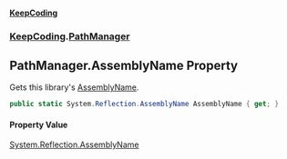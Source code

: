 #### [KeepCoding](index.md 'index')
### [KeepCoding](KeepCoding.md 'KeepCoding').[PathManager](PathManager.md 'KeepCoding.PathManager')
## PathManager.AssemblyName Property
Gets this library's [AssemblyName](PathManager_AssemblyName.md 'KeepCoding.PathManager.AssemblyName').  
```csharp
public static System.Reflection.AssemblyName AssemblyName { get; }
```
#### Property Value
[System.Reflection.AssemblyName](https://docs.microsoft.com/en-us/dotnet/api/System.Reflection.AssemblyName 'System.Reflection.AssemblyName')
